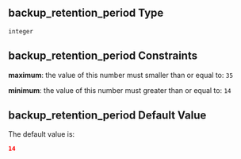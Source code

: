 ## backup\_retention\_period Type

`integer`

## backup\_retention\_period Constraints

**maximum**: the value of this number must smaller than or equal to: `35`

**minimum**: the value of this number must greater than or equal to: `14`

## backup\_retention\_period Default Value

The default value is:

```json
14
```
